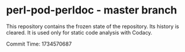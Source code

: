 # perl-pod-perldoc - master branch

This repository contains the frozen state of the repository.
Its history is cleared. It is used only for static code
analysis with Codacy.

Commit Time: 1734570687